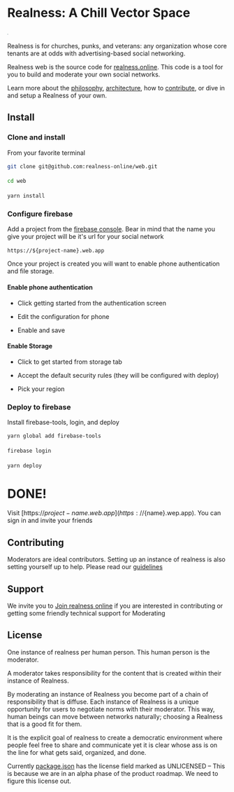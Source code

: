 # Realness: A Chill Vector Space

![Realness](src/style/icons.svg)

Realness is for churches, punks, and veterans: any organization whose core tenants are at odds with advertising-based social networking.

Realness web is the source code for [realness.online](https://realness.online). This code is a tool for you to build and moderate your own social networks.

Learn more about the [philosophy](docs/philosophy.md), [architecture](docs/architecture.md), how to [contribute](docs/contributing.md), or dive in and setup a Realness of your own.

## Install

### Clone and install

From your favorite terminal

```bash
git clone git@github.com:realness-online/web.git

cd web

yarn install
```

### Configure firebase

Add a project from the [firebase console](https://console.firebase.google.com). Bear in mind that the name you give your project will be it's url for your social network

`https://${project-name}.web.app`

Once your project is created you will want to enable phone authentication and file storage.

#### Enable phone authentication

- Click getting started from the authentication screen

- Edit the configuration for phone

- Enable and save

#### Enable Storage

- Click to get started from storage tab

- Accept the default security rules (they will be configured with deploy)

- Pick your region

### Deploy to firebase

Install firebase-tools, login, and deploy

```bash
yarn global add firebase-tools

firebase login

yarn deploy
```

# DONE!

Visit [https://${project-name}.web.app](https://${name}.wep.app). You can sign in and invite your friends

## Contributing

Moderators are ideal contributors. Setting up an instance of realness is also setting yourself up to help. Please read our [guidelines](docs/contributing.md)

## Support

We invite you to [Join realness online](https://realness.online) if you are interested in contributing or getting some friendly technical support for Moderating

## License

One instance of realness per human person. This human person is the moderator.

A moderator takes responsibility for the content that is created within their instance of Realness.

By moderating an instance of Realness you become part of a chain of responsibility that is diffuse. Each instance of Realness is a unique opportunity for users to negotiate norms with their moderator. This way, human beings can move between networks naturally; choosing a Realness that is a good fit for them.

It is the explicit goal of realness to create a democratic environment where people feel free to share and communicate yet it is clear whose ass is on the line for what gets said, organized, and done.

Currently [package.json](package.json) has the license field marked as UNLICENSED – This is because we are in an alpha phase of the product roadmap. We need to figure this license out.
